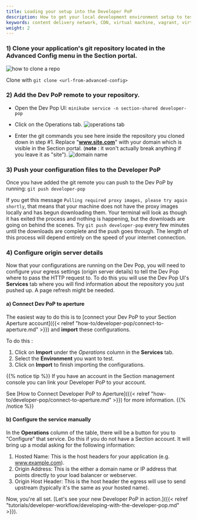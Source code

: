 ```yaml
---
title: Loading your setup into the Developer PoP
description: How to get your local development environment setup to test Section CDN on your local machine.
keywords: content delivery network, CDN, virtual machine, vagrant, virtualbox, git, cli, local development, local machine, staging environment, developer pop
weight: 2
---
```


<!-- Run `minikube service -n section-shared developer-pop`. Your browser will open when the endpoint for the service becomes ready. -->

### 1) Clone your application's git repository located in the **Advanced Config** menu in the Section portal.
  ![how to clone a repo](/docs/images/screenshots/dev-pop/how-to-clone-repo.png)

  Clone with `git clone <url-from-advanced-config>`

### 2) Add the Dev PoP remote to your repository.
  * Open the Dev Pop UI: `minikube service -n section-shared developer-pop`

  * Click on the Operations tab.
  ![operations tab](/docs/images/screenshots/dev-pop/operations-tab.png)

  * Enter the git commands you see here inside the repository you cloned down in step #1. Replace "**www.site.com**" with your domain which is visible in the Section portal. (**note** : it won't actually break anything if you leave it as "site").
  ![domain name](/docs/images/screenshots/dev-pop/domain-name.png)

### 3) Push your configuration files to the Developer PoP
  Once you have added the git remote you can push to the Dev PoP by running: `git push developer-pop`

  If you get this message `Pulling required proxy images, please try again shortly`, that means that your machine does not have the proxy images locally and has begun downloading them. Your terminal will look as though it has exited the process and nothing is happening, but the downloads are going on behind the scenes. Try `git push developer-pop` every few minutes until the downloads are complete and the push goes through. The length of this process will depend entirely on the speed of your internet connection.

### 4) Configure origin server details
Now that your configurations are running on the Dev Pop, you will need to configure your egress settings (origin server details) to tell the Dev Pop where to pass the HTTP request to. To do this you will use the Dev Pop UI's **Services** tab where you will find information about the repository you just pushed up. A page refresh might be needed.

#### a) Connect Dev PoP to aperture
 The easiest way to do this is to [connect your Dev PoP to your Section Aperture account]({{< relref "how-to/developer-pop/connect-to-aperture.md" >}}) and **import** these configurations.

To do this :

1. Click on **Import** under the *Operations* column in the **Services** tab.
2. Select the **Environment** you want to test.
3. Click on **Import** to finish importing the configurations.

{{% notice tip %}}
If you have an account in the Section management console you can link your Developer PoP to your account.

See [How to Connect Developer PoP to Aperture]({{< relref "how-to/developer-pop/connect-to-aperture.md" >}}) for more information.
{{% /notice %}}

#### b) Configure the service manually
In the **Operations** column of the table, there will be a button for you to "Configure" that service. Do this if you do not have a Section account. It will bring up a modal asking for the following information:

1. Hosted Name: This is the host headers for your application (e.g. www.example.com).
2. Origin Address: This is the either a domain name or IP address that points directly to your load balancer or webserver.
3. Origin Host Header: This is the host header the egress will use to send upstream (typically it's the same as your hosted name).


Now, you're all set. [Let's see your new Developer PoP in action.]({{< relref "tutorials/developer-workflow/developing-with-the-developer-pop.md" >}}).

  [git]: http://git-scm.com/
  [Vagrant]: http://docs.vagrantup.com/v2/installation/
  [Minikube]: https://github.com/kubernetes/minikube/releases/tag/v0.21.0
  [VirtualBox]: http://www.virtualbox.org/
